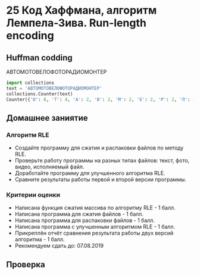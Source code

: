 # 25 Код Хаффмана, алгоритм Лемпела-Зива. Run-length encoding

## Huffman codding

АВТОМОТОВЕЛОФОТОРАДИОМОНТЕР

```python
import collections
text = 'АВТОМОТОВЕЛОФОТОРАДИОМОНТЕР'
collections.Counter(text)
Counter({'О': 8, 'Т': 4, 'А': 2, 'В': 2, 'М': 2, 'Е': 2, 'Р': 2, 'Л': 1, 'Ф': 1, 'Д': 1, 'И': 1, 'Н': 1})
```

## Домашнее заниятие

### Алгоритм RLE

- Создайте программу для сжатия и распаковки файлов по методу RLE.
- Проверьте работу программы на разных типах файлов: текст, фото, видео, исполняемый файл.
- Доработайте программу для улучшенного алгоритма RLE.
- Сравните результаты работы первой и второй версии программы.

### Критерии оценки

- Написана функция сжатия массива по алгоритму RLE - 1 балл.
- Написана программа для сжатия файлов - 1 балл.
- Написана программа для распаковки файлов - 1 балл.
- Написана программа с улучшенным алгоритмом RLE - 1 балл.
- Прикреплён отчёт сравнения результата работы двух версий алгоритма - 1 балл.
- Рекомендуем сдать до: 07.08.2019

## Проверка
